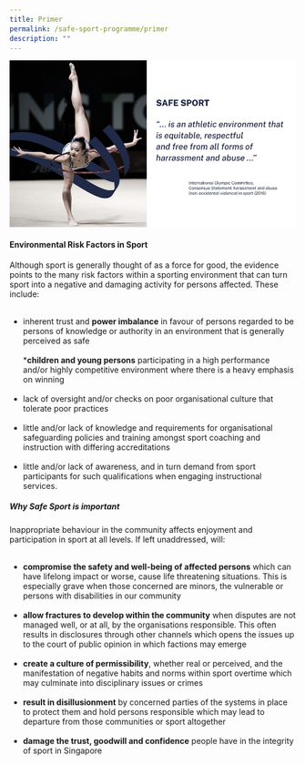 ```yaml
---
title: Primer
permalink: /safe-sport-programme/primer
description: ""
---
```

![Alt text for image on Isomer site](/images/gymansticssafesportdefiniti.png)


#### Environmental Risk Factors in Sport

Although sport is generally thought of as a force for good, the evidence points to the many risk factors within a sporting environment that can turn sport into a negative and damaging activity for persons affected.
These include:<br><br>
* inherent trust and **power imbalance** in favour of persons regarded to be persons of
knowledge or authority in an environment that is generally perceived as safe<br><br>
***children and young persons** participating in a high performance and/or highly competitive
environment where there is a heavy emphasis on winning<br><br>
* lack of oversight and/or checks on poor organisational culture that tolerate poor practices<br><br>
* little and/or lack of knowledge and requirements for organisational safeguarding policies and
training amongst sport coaching and instruction with differing accreditations <br><br>
* little and/or lack of awareness, and in turn demand from sport participants for such
qualifications when engaging instructional services.

##### Why Safe Sport is important 

Inappropriate behaviour in the community affects enjoyment and participation in sport at all levels. If left unaddressed, will:<br><br>
* **compromise the safety and well-being of affected persons** which can have lifelong impact or worse, cause
life threatening situations. This is especially grave when those concerned are minors, the vulnerable or persons with disabilities in our community <br><br>
* **allow fractures to develop within the community** when disputes are not managed well, or at all, by the
organisations responsible. This often results in disclosures through other channels which opens the issues up to the court of public opinion in which factions may emerge<br><br>
* **create a culture of permissibility**, whether real or perceived, and the manifestation of negative habits and
norms within sport overtime which may culminate into disciplinary issues or crimes<br><br>
* **result in disillusionment** by concerned parties of the systems in place to protect them and hold persons
responsible which may lead to departure from those communities or sport altogether<br><br>
* **damage the trust, goodwill and confidence** people have in the integrity of sport in Singapore
